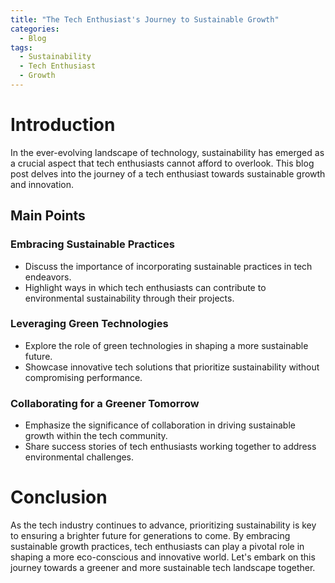 ```yaml
---
title: "The Tech Enthusiast's Journey to Sustainable Growth"
categories:
  - Blog
tags:
  - Sustainability
  - Tech Enthusiast
  - Growth
---
```


# Introduction
In the ever-evolving landscape of technology, sustainability has emerged as a crucial aspect that tech enthusiasts cannot afford to overlook. This blog post delves into the journey of a tech enthusiast towards sustainable growth and innovation.

## Main Points
### Embracing Sustainable Practices
- Discuss the importance of incorporating sustainable practices in tech endeavors.
- Highlight ways in which tech enthusiasts can contribute to environmental sustainability through their projects.

### Leveraging Green Technologies
- Explore the role of green technologies in shaping a more sustainable future.
- Showcase innovative tech solutions that prioritize sustainability without compromising performance.

### Collaborating for a Greener Tomorrow
- Emphasize the significance of collaboration in driving sustainable growth within the tech community.
- Share success stories of tech enthusiasts working together to address environmental challenges.

# Conclusion
As the tech industry continues to advance, prioritizing sustainability is key to ensuring a brighter future for generations to come. By embracing sustainable growth practices, tech enthusiasts can play a pivotal role in shaping a more eco-conscious and innovative world. Let's embark on this journey towards a greener and more sustainable tech landscape together.